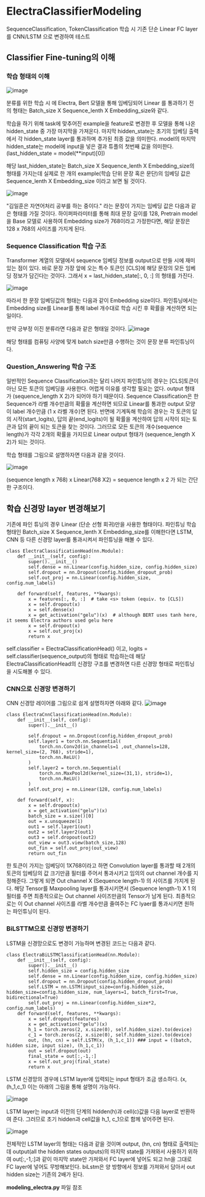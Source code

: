 # ElectraClassifierModeling
SequenceClassification, TokenClassification 학습 시 기존 단순 Linear FC layer를 CNN/LSTM 으로 변경하여 테스트

## Classifier Fine-tuning의 이해
### 학습 형태의 이해
![image](https://user-images.githubusercontent.com/45644085/169961080-1e8f3f67-cbbb-4a3c-84d9-59b0bb02e322.png)

분류를 위한 학습 시 에 Electra, Bert 모델을 통해 임베딩되어 Linear 를 통과하기 전의 형태는 Batch_size X Sequence_lenth X Embedding_size와 같다.

학습을 하기 위해 task에 맞추어진 example을 feature로 변경한 후 모델을 통해 나온 hidden_state 중 가장 마지막을 가져온다.
마지막 hidden_state는 초기의 임베딩 출력에서 각 hidden_state layer를 통과하며 추가된 최종 값을 의미한다. 
model의 마지막 hidden_state는 model에 input을 넣은 결과 튜플의 첫번째 값을 의미한다. (last_hidden_state = model(**input)[0])

해당 last_hidden_state는 Batch_size X Sequence_lenth X Embedding_size의 형태를 가지는데 실제로 한 개의 example(학습 단위 문장 혹은 문단)의 임베딩 값은 Sequence_lenth X Embedding_size 이라고 보면 될 것이다. 

![image](https://user-images.githubusercontent.com/45644085/169961793-b92431c2-2a79-4ac2-8e1b-248b09b54ec3.png)

"김일훈은 자연어처리 공부를 하는 중이다." 라는 문장이 가지는 임베딩 값은 다음과 같은 형태를 가질 것이다.
하이퍼파라미터를 통해 최대 문장 길이를 128, Pretrain model을 Base 모델로 사용하여 Embedding size가 768이라고 가정한다면, 
해당 문장은 128 x 768의 사이즈를 가지게 된다.


### Sequence Classification 학습 구조
Transformer 계열의 모델에서 sequence 임베딩 정보를 output으로 만들 시에 재미있는 점이 있다.
바로 문장 가장 앞에 오는 특수 토큰인 [CLS]에 해당 문장의 모든 임베딩 정보가 담긴다는 것이다. 
그래서 x = last_hidden_state[:, 0, :] 의 형태를 가진다.

![image](https://user-images.githubusercontent.com/45644085/169959711-e4f05225-6422-4861-b194-4b10b2af27d8.png)

따라서 한 문장 임베딩값의 형태는 다음과 같이 Embedding size이다.
파인튜닝에서는 Embedding size를 Linear를 통해 label 개수대로 학습 시킨 후 확률을 계산하면 되는 일이다.

만약 긍부정 이진 분류라면 다음과 같은 형태일 것이다.
![image](https://user-images.githubusercontent.com/45644085/169960741-34d3e0f4-44e0-4ee7-b370-403df899235d.png)

해당 형태를 컴퓨팅 사양에 맞게 batch size만큼 수행하는 것이 문장 분류 파인튜닝이다. 

### Question_Answering 학습 구조
일반적인 Sequence Classification과는 달리 나머지 파인튜닝의 경우는 [CLS]토큰이 아닌 모든 토큰의 임베딩을 사용한다.
어렵게 이유를 생각할 필요는 없다. output 형태가 (sequence_length X 2)가 되어야 하기 때문이다.
Sequence Classification은 한 Sequence가 라벨 개수만큼의 확률을 계산하면 되므로 Linear를 통과한 output 모양이 label 개수만큼 (1 x 라벨 개수)면 된다.
반면에 기계독해 학습의 경우는 각 토큰의 답의 시작(start_logits), 답의 끝(end_logits)이 될 확률을 계산하여 답의 시작이 되는 토큰과 답의 끝이 되는 토큰을 찾는 것이다.
그러므로 모든 토큰의 개수(sequence length)가 각각 2개의 확률을 가지므로 Linear output 형태가 (sequence_length X 2)가 되는 것이다.

학습 형태를 그림으로 설명하자면 다음과 같을 것이다.

![image](https://user-images.githubusercontent.com/45644085/169963905-c4742d74-fab1-4a38-b390-c20794ec3f6b.png)

(sequence length x 768) x Linear(768 X2)  = sequence length x 2 가 되는 간단한 구조이다.
 
## 학습 신경망 layer 변경해보기 
기존에 파인 튜닝의 경우 Linear (단순 선형 회귀)만을 사용한 형태이다.
파인튜닝 학습 형태인 Batch_size X Sequence_lenth X Embedding_size를 이해한다면 LSTM, CNN 등 다른 신경망 layer를 통과시켜서 파인튜닝을 해볼 수 있다.

~~~
class ElectraClassificationHead(nn.Module):
    def __init__(self, config):
        super().__init__()
        self.dense = nn.Linear(config.hidden_size, config.hidden_size)
        self.dropout = nn.Dropout(config.hidden_dropout_prob)
        self.out_proj = nn.Linear(config.hidden_size, config.num_labels)

    def forward(self, features, **kwargs):
        x = features[:, 0, :]  # take <s> token (equiv. to [CLS])
        x = self.dropout(x)
        x = self.dense(x)
        x = get_activation("gelu")(x)  # although BERT uses tanh here, it seems Electra authors used gelu here
        x = self.dropout(x)
        x = self.out_proj(x)
        return x
~~~

self.classifier = ElectraClassificationHead() 이고, logits = self.classifier(sequence_output)의 형태로 학습하는데 해당 ElectraClassificationHead의 
신경망 구조를 변경하면 다른 신경망 형태로 파인튜닝을 시도해볼 수 있다.

### CNN으로 신경망 변경하기

CNN 신경망 레이어를 그림으로 쉽게 설명하자면 아래와 같다.
![image](https://user-images.githubusercontent.com/45644085/170154390-0c9a56af-6ae1-47ae-88de-2ffff35fb52a.png)

~~~
class ElectraCnnClassificationHead(nn.Module):
    def __init__(self, config):
        super().__init__()
        
        self.dropout = nn.Dropout(config.hidden_dropout_prob)
        self.layer1 = torch.nn.Sequential(
            torch.nn.Conv2d(in_channels=1 ,out_channels=128, kernel_size=(2, 768), stride=1),
            torch.nn.ReLU()
        )
        self.layer2 = torch.nn.Sequential(
            torch.nn.MaxPool2d(kernel_size=(31,1), stride=1),
            torch.nn.ReLU()
        )
        self.out_proj = nn.Linear(128, config.num_labels)   
        
    def forward(self, x):
        x = self.dropout(x)
        x = get_activation("gelu")(x) 
        batch_size = x.size()[0]
        out = x.unsqueeze(1)
        out1 = self.layer1(out)
        out2 = self.layer2(out1)
        out3 = self.dropout(out2)
        out_view = out3.view(batch_size,128) 
        out_fin = self.out_proj(out_view)
        return out_fin
~~~

한 토큰이 가지는 임베딩이 1X768이라고 하면 Convolution layer를 통과할 때 2개의 토큰의 임베딩의 값 크기만큼 필터를 주어서 통과시키고 임의의   out channel 개수를 지정해준다.
그렇게 되면  Out channel X (Sequence length-1) 의 사이즈를 가지게 된다.
해당 Tensor를 Maxpooling layer를 통과시키면서 (Sequence length-1) X 1 의 필터를 주면 최종적으로는 Out channel 사이즈만큼의 Tensor가 남게 된다.
최종적으로는 이 Out channel 사이즈를 라벨 개수만큼 줄여주는 FC lyaer를 통과시키면 원하는 파인튜닝이 된다.

### BiLSTTM으로 신경망 변경하기
LSTM을 신경망으로도 변경이 가능하며 변경된 코드는 다음과 같다.
~~~
class ElectraBiLSTMClassificationHead(nn.Module):
    def __init__(self, config):
        super().__init__()
        self.hidden_size = config.hidden_size
        self.dense = nn.Linear(config.hidden_size, config.hidden_size)
        self.dropout = nn.Dropout(config.hidden_dropout_prob)
        self.LSTM = nn.LSTM(input_size=config.hidden_size, hidden_size=config.hidden_size, num_layers=1, batch_first=True, bidirectional=True)
        self.out_proj = nn.Linear(config.hidden_size*2, config.num_labels)
    def forward(self, features, **kwargs):
        x = self.dropout(features) 
        x = get_activation("gelu")(x) 
        h_1 = torch.zeros(2, x.size(0), self.hidden_size).to(device)
        c_1 = torch.zeros(2, x.size(0), self.hidden_size).to(device)
        out, (hn, cn) = self.LSTM(x, (h_1,c_1)) ### input = ((batch, hidden size, input size), (h_1,c_1))
        out = self.dropout(out)
        final_state = out[:,-1,:]
        x = self.out_proj(final_state)
        return x    
~~~

LSTM 신경망의 경우에 LSTM layer에 입력되는 input 형태가 조금 생소하다. (x, (h_1,c_1)
이는 아래의 그림을 통해 설명이 가능하다.

![image](https://user-images.githubusercontent.com/45644085/170165232-82a2d631-5002-489b-b386-4bfb9e3eba2a.png)

LSTM layer는 input과 이전의 단계의 hidden(h)과 cell(c)값을 다음 layer로 반환하여 준다.
그러므로 초기 hidden과 cell값을 h_1, c_1으로 함께 넣어주면 된다.

![image](https://user-images.githubusercontent.com/45644085/170165559-11736f39-f6ff-4b81-ba2f-04fbc5c02a47.png)

전체적인 LSTM layer의 형태는 다음과 같을 것이며 output, (hn, cn) 형태로 출력되는데 output(all the hidden states outputs)의 마지막 state를 가져와서 사용하기 위하여
out[:,-1,:]과 같이 마지막 state만 가져와서 FC layer에 넣어도 되고 hn을 그대로 FC layer에 넣어도 무방해보인다. 
biLstm은 양 방향에서 정보를 가져와서 담아서 out hidden size는 기존의 2배가 된다.


**modeling_electra.py** 파일 참조
